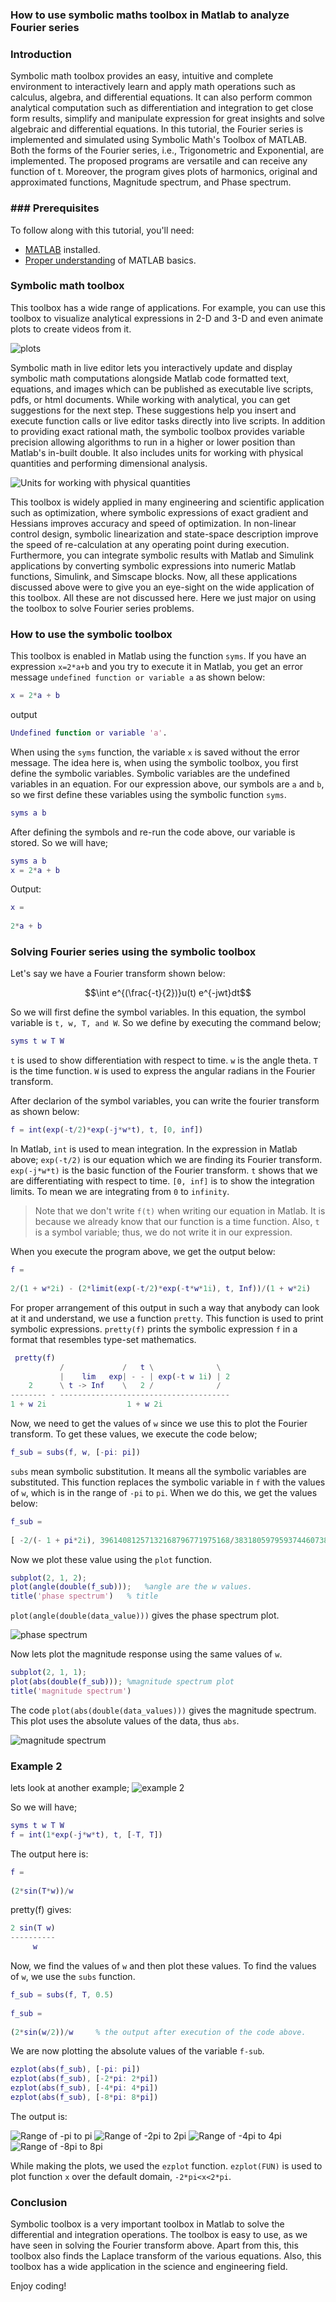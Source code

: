 ### How to use symbolic maths toolbox in Matlab to analyze Fourier series
### Introduction
Symbolic math toolbox provides an easy, intuitive and complete environment to interactively learn and apply math operations such as calculus, algebra, and differential equations. It can also perform common analytical computation such as differentiation and integration to get close form results, simplify and manipulate expression for great insights and solve algebraic and differential equations.
In this tutorial, the Fourier series is implemented and simulated using Symbolic Math's Toolbox of MATLAB. Both the forms of the Fourier series, i.e., Trigonometric and Exponential, are implemented. The proposed programs are versatile and can receive any function of t. Moreover, the program gives plots of harmonics, original and approximated functions, Magnitude spectrum, and Phase spectrum.
### ### Prerequisites
To follow along with this tutorial, you'll need:
- [MATLAB](https://www.mathworks.com/products/get-matlab.html?s_tid=gn_getml) installed.
- [Proper understanding](/engineering-education/getting-started-with-matlab/) of MATLAB basics.

### Symbolic math toolbox
This toolbox has a wide range of applications. For example, you can use this toolbox to visualize analytical expressions in 2-D and 3-D and even animate plots to create videos from it.

![plots](/engineering-education/how-to-use-symbolic-math's-toolbox-in-matlab-to-analyze-the-fourier-series/symbolic-one.jpeg)

Symbolic math in live editor lets you interactively update and display symbolic math computations alongside Matlab code formatted text, equations, and images which can be published as executable live scripts, pdfs, or html documents. While working with analytical, you can get suggestions for the next step. These suggestions help you insert and execute function calls or live editor tasks directly into live scripts.
In addition to providing exact rational math, the symbolic toolbox provides variable precision allowing algorithms to run in a higher or lower position than Matlab's in-built double. It also includes units for working with physical quantities and performing dimensional analysis.

![Units for working with physical quantities](/engineering-education/how-to-use-symbolic-math's-toolbox-in-matlab-to-analyze-the-fourier-series/symbolic-two.jpeg)

This toolbox is widely applied in many engineering and scientific application such as optimization, where symbolic expressions of exact gradient and Hessians improves accuracy and speed of optimization.
In non-linear control design, symbolic linearization and state-space description improve the speed of re-calculation at any operating point during execution. Furthermore, you can integrate symbolic results with Matlab and Simulink applications by converting symbolic expressions into numeric Matlab functions, Simulink, and Simscape blocks.
Now, all these applications discussed above were to give you an eye-sight on the wide application of this toolbox. All these are not discussed here. Here we just major on using the toolbox to solve Fourier series problems.

### How to use the symbolic toolbox
This toolbox is enabled in Matlab using the function `syms`. If you have an expression `x=2*a+b` and you try to execute it in Matlab, you get an error message `undefined function or variable a` as shown below:
```Matlab
x = 2*a + b
```
output

```matlab
Undefined function or variable 'a'.
```
When using the `syms` function, the variable `x` is saved without the error message. The idea here is, when using the symbolic toolbox, you first define the symbolic variables. Symbolic variables are the undefined variables in an equation. For our expression above, our symbols are `a` and `b`, so we first define these variables using the symbolic function `syms`.
```Matlab
syms a b
```
After defining the symbols and re-run the code above, our variable is stored. So we will have;
```Matlab
syms a b
x = 2*a + b
```
Output:
```Matlab
x =
 
2*a + b
```

### Solving Fourier series using the symbolic toolbox
Let's say we have a Fourier transform shown below:

$$\int e^{(\frac{-t}{2})}u(t) e^{-jwt}dt$$

So we will first define the symbol variables. In this equation, the symbol variable is `t, w, T, and W`. So we define by executing the command below;
```Matlab
syms t w T W
```
`t` is used to show differentiation with respect to time.
`w` is the angle theta.
`T` is the time function.
`W` is used to express the angular radians in the Fourier transform.

After declarion of the symbol variables, you can write the fourier transform as shown below:
```matlab
f = int(exp(-t/2)*exp(-j*w*t), t, [0, inf])
```
In Matlab, `int` is used to mean integration. In the expression in Matlab above;
`exp(-t/2)` is our equation which we are finding its Fourier transform. 
`exp(-j*w*t)` is the basic function of the Fourier transform.
`t` shows that we are differentiating with respect to time.
`[0, inf]` is to show the integration limits. To mean we are integrating from `0` to `infinity`.

> Note that we don't write `f(t)` when writing our equation in Matlab. It is because we already know that our function is a time function. Also, `t` is a symbol variable; thus, we do not write it in our expression.

When you execute the program above, we get the output below:
```Matlab
f =
 
2/(1 + w*2i) - (2*limit(exp(-t/2)*exp(-t*w*1i), t, Inf))/(1 + w*2i)
```
For proper arrangement of this output in such a way that anybody can look at it and understand, we use a function `pretty`. This function is used to print symbolic expressions. `pretty(f)` prints the symbolic expression `f` in a format that resembles type-set mathematics.
```matlab
 pretty(f)
           /             /   t \              \
           |    lim   exp| - - | exp(-t w 1i) | 2
    2      \ t -> Inf    \   2 /              /
-------- - --------------------------------------
1 + w 2i                  1 + w 2i
```
Now, we need to get the values of `w` since we use this to plot the Fourier transform. To get these values, we execute the code below;
```Matlab
f_sub = subs(f, w, [-pi: pi])
```
`subs` mean symbolic substitution. It means all the symbolic variables are substituted. This function replaces the symbolic variable in `f` with the values of `w`, which is in the range of `-pi` to `pi`. When we do this, we get the values below:
```Matlab
f_sub =
 
[ -2/(- 1 + pi*2i), 39614081257132168796771975168/383180597959374460738291811785 + 169674450797966737934326431744i/383180597959374460738291811785, 39614081257132168796771975168/123059858877705322463182898633 + 90446288283702400340782481408i/123059858877705322463182898633, 39614081257132168796771975168/21395444824564859375161886153 + 11218125769438062747238531072i/21395444824564859375161886153, 39614081257132168796771975168/78187355799953071474228774345 - 68010036744826274846305419264i/78187355799953071474228774345, 39614081257132168796771975168/293435591803869958760383563209 - 147238199259090612439849369600i/293435591803869958760383563209, 39614081257132168796771975168/667140152836315521233626252745 - 226466361773354950033393319936i/667140152836315521233626252745]
```
Now we plot these value using the `plot` function.
```matlab
subplot(2, 1, 2);
plot(angle(double(f_sub)));   %angle are the w values.
title('phase spectrum')   % title
```
`plot(angle(double(data_value)))` gives the phase spectrum plot.

![phase spectrum](/engineering-education/how-to-use-symbolic-math's-toolbox-in-matlab-to-analyze-the-fourier-series/symbolic-three.png)

Now lets plot the magnitude response using the same values of `w`.
```matlab
subplot(2, 1, 1); 
plot(abs(double(f_sub))); %magnitude spectrum plot
title('magnitude spectrum')
```
The code `plot(abs(double(data_values)))` gives the magnitude spectrum. This plot uses the absolute values of the data, thus `abs`.

![magnitude spectrum](/engineering-education/how-to-use-symbolic-math's-toolbox-in-matlab-to-analyze-the-fourier-series/symbolic-four.png)

### Example 2
lets look at another example;
![example 2](/engineering-education/how-to-use-symbolic-math's-toolbox-in-matlab-to-analyze-the-fourier-series/symbolic-nine.jpeg)

So we will have;
```Matlab
syms t w T W
f = int(1*exp(-j*w*t), t, [-T, T])
```
The output here is:
```Matlab
f =
 
(2*sin(T*w))/w
``` 
pretty(f) gives:
```Matlab
2 sin(T w)
----------
     w
```
Now, we find the values of `w` and then plot these values. To find the values of `w`, we use the `subs` function.
```Matlab
f_sub = subs(f, T, 0.5)
 
f_sub =
 
(2*sin(w/2))/w     % the output after execution of the code above.
```
We are now plotting the absolute values of the variable `f-sub`.
```matlab
ezplot(abs(f_sub), [-pi: pi])
ezplot(abs(f_sub), [-2*pi: 2*pi])
ezplot(abs(f_sub), [-4*pi: 4*pi])
ezplot(abs(f_sub), [-8*pi: 8*pi])
```
The output is:

![Range of -pi to pi](/engineering-education/how-to-use-symbolic-math's-toolbox-in-matlab-to-analyze-the-fourier-series/symbolic-five.png)
![Range of -2pi to 2pi](/engineering-education/how-to-use-symbolic-math's-toolbox-in-matlab-to-analyze-the-fourier-series/symbolic-six.png)
![Range of -4pi to 4pi](/engineering-education/how-to-use-symbolic-math's-toolbox-in-matlab-to-analyze-the-fourier-series/symbolic-seven.png)
![Range of -8pi to 8pi](/engineering-education/how-to-use-symbolic-math's-toolbox-in-matlab-to-analyze-the-fourier-series/symbolic-eight.png)

While making the plots, we used the `ezplot` function. `ezplot(FUN)` is used to plot function `x` over the default domain, `-2*pi<x<2*pi`.

### Conclusion
Symbolic toolbox is a very important toolbox in Matlab to solve the differential and integration operations. The toolbox is easy to use, as we have seen in solving the Fourier transform above. Apart from this, this toolbox also finds the Laplace transform of the various equations. Also, this toolbox has a wide application in the science and engineering field.

Enjoy coding!
